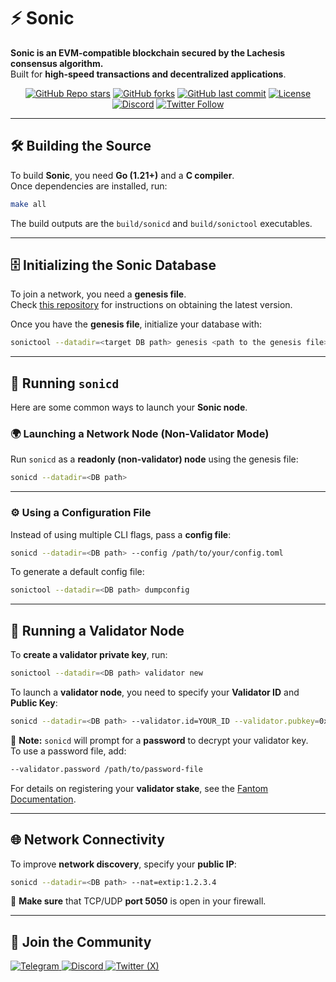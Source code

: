 # ⚡ Sonic 

**Sonic is an EVM-compatible blockchain secured by the Lachesis consensus algorithm.**  
Built for **high-speed transactions and decentralized applications**.

<div align="center">

[![GitHub Repo stars](https://img.shields.io/github/stars/Fantom-foundation/Sonic?logo=github&color=yellow)](https://github.com/Fantom-foundation/Sonic/stargazers)
[![GitHub forks](https://img.shields.io/github/forks/Fantom-foundation/Sonic?logo=github&color=blue)](https://github.com/Fantom-foundation/Sonic/network/members)
[![GitHub last commit](https://img.shields.io/github/last-commit/Fantom-foundation/Sonic?logo=git)](https://github.com/Fantom-foundation/Sonic/commits/main)
[![License](https://img.shields.io/github/license/Fantom-foundation/Sonic?logo=open-source-initiative)](https://github.com/Fantom-foundation/Sonic/blob/main/LICENSE)
[![Discord](https://img.shields.io/discord/924442927399313448?logo=discord&color=5865F2)](https://discord.gg/3Ynr2QDSnB)
[![Twitter Follow](https://img.shields.io/twitter/follow/SonicLabs?style=flat&logo=twitter)](https://x.com/SonicLabs)

</div>

---

## 🛠 **Building the Source**

To build **Sonic**, you need **Go (1.21+)** and a **C compiler**.  
Once dependencies are installed, run:

```sh  
make all  
```

The build outputs are the `build/sonicd` and `build/sonictool` executables.

---

## 🗄 **Initializing the Sonic Database**

To join a network, you need a **genesis file**.  
Check [this repository](https://github.com/Fantom-foundation/lachesis_launch) for instructions on obtaining the latest version.

Once you have the **genesis file**, initialize your database with:

```sh 
sonictool --datadir=<target DB path> genesis <path to the genesis file>
```

---

## 🚀 **Running `sonicd`**

Here are some common ways to launch your **Sonic node**.

### 🌍 **Launching a Network Node** (Non-Validator Mode)
Run `sonicd` as a **readonly (non-validator) node** using the genesis file:

```sh  
sonicd --datadir=<DB path>  
```

---

### ⚙️ **Using a Configuration File**
Instead of using multiple CLI flags, pass a **config file**:

```sh  
sonicd --datadir=<DB path> --config /path/to/your/config.toml  
```

To generate a default config file:

```sh  
sonictool --datadir=<DB path> dumpconfig  
```

---

## 🔐 **Running a Validator Node**
To **create a validator private key**, run:

```sh  
sonictool --datadir=<DB path> validator new  
```

To launch a **validator node**, you need to specify your **Validator ID** and **Public Key**:

```sh 
sonicd --datadir=<DB path> --validator.id=YOUR_ID --validator.pubkey=0xYOUR_PUBKEY  
```

📌 **Note:** `sonicd` will prompt for a **password** to decrypt your validator key.  
To use a password file, add:  

```sh
--validator.password /path/to/password-file
```

For details on registering your **validator stake**, see the [Fantom Documentation](https://docs.fantom.foundation).

---

## 🌐 **Network Connectivity**
To improve **network discovery**, specify your **public IP**:

```sh  
sonicd --datadir=<DB path> --nat=extip:1.2.3.4  
```

📌 **Make sure** that TCP/UDP **port 5050** is open in your firewall.

---

## 💬 **Join the Community**
<p align="left">
  <a href="https://t.me/Sonic_English">
    <img src="https://img.shields.io/badge/Telegram-26A5E4?logo=telegram&logoColor=white&style=for-the-badge" alt="Telegram">
  </a>
  <a href="https://discord.gg/3Ynr2QDSnB">
    <img src="https://img.shields.io/badge/Discord-5865F2?logo=discord&logoColor=white&style=for-the-badge" alt="Discord">
  </a>
  <a href="https://x.com/SonicLabs">
    <img src="https://img.shields.io/badge/Twitter-000000?logo=x&logoColor=white&style=for-the-badge" alt="Twitter (X)">
  </a>
</p>
